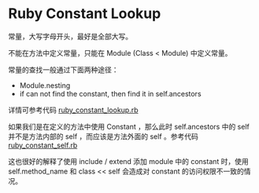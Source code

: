 # Ruby Constant Lookup

常量，大写字母开头，最好是全部大写。

不能在方法中定义常量，只能在 Module (Class < Module) 中定义常量。

常量的查找一般通过下面两种途径：

- Module.nesting
- if can not find the constant, then find it in self.ancestors

详情可参考代码 [ruby_constant_lookup.rb](src/ruby_constant_lookup.rb)

如果我们是在定义的方法中使用 Constant ，那么此时 self.ancestors 中的 self 并不是方法内部的 self ，而应该是方法外面的 self 。参考代码 [ruby_constant_self.rb](src/ruby_constant_self.rb)

这也很好的解释了使用 include / extend 添加 module 中的 constant 时，使用 self.method_name 和 class << self 会造成对 constant 的访问权限不一致的情况。
